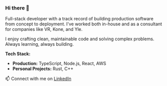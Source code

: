### Hi there 👋

Full-stack developer with a track record of building production software from concept to deployment. I've worked both in-house and as a consultant for companies like VR, Kone, and Yle.

I enjoy crafting clean, maintainable code and solving complex problems. Always learning, always building.

**Tech Stack:**
- **Production:** TypeScript, Node.js, React, AWS
- **Personal Projects:** Rust, C++

📫 Connect with me on [LinkedIn](https://www.linkedin.com/in/mikko-kohtala/)

